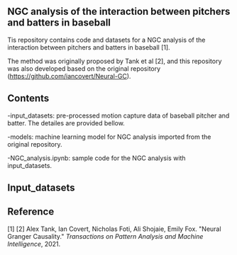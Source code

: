 ## NGC analysis of the interaction between pitchers and batters in baseball
Tis repository contains code and datasets for a NGC analysis of the interaction between pitchers and batters in baseball [1]. 

The method was originally proposed by Tank et al [2], and this repository was also developed based on the original repository (https://github.com/iancovert/Neural-GC). 

## Contents
-input_datasets: pre-processed motion capture data of baseball pitcher and batter. The detailes are provided bellow.

-models: machine learning model for NGC analysis imported from the original repository.

-NGC_analysis.ipynb: sample code for the NGC analysis with input_datasets.

## Input_datasets

## Reference
[1]
[2] Alex Tank, Ian Covert, Nicholas Foti, Ali Shojaie, Emily Fox. "Neural Granger Causality." *Transactions on Pattern Analysis and Machine Intelligence*, 2021.
